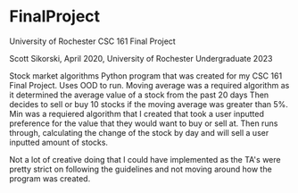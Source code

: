 # FinalProject
University of Rochester CSC 161 Final Project

Scott Sikorski, April 2020, University of Rochester Undergraduate 2023

Stock market algorithms Python program that was created for my CSC 161 Final Project. Uses OOD to run.
Moving average was a required algorithm as it determined the average value of a stock from the past 20 days
Then decides to sell or buy 10 stocks if the moving average was greater than 5%.
Min was a requiered algorithm that I created that took a user inputted preference for the value that they would want
to buy or sell at. Then runs through, calculating the change of the stock by day and will sell a user inputted
amount of stocks. 

Not a lot of creative doing that I could have implemented as the TA's were pretty strict on following the guidelines
and not moving around how the program was created.
